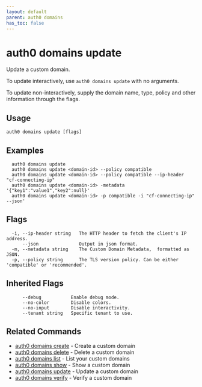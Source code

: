 ```yaml
---
layout: default
parent: auth0 domains
has_toc: false
---
```

# auth0 domains update

Update a custom domain.

To update interactively, use `auth0 domains update` with no arguments.

To update non-interactively, supply the domain name, type, policy and other information through the flags.

## Usage
```
auth0 domains update [flags]
```

## Examples

```
  auth0 domains update
  auth0 domains update <domain-id> --policy compatible
  auth0 domains update <domain-id> --policy compatible --ip-header "cf-connecting-ip"
  auth0 domains update <domain-id> -metadata '{"key1":"value1","key2":null}'
  auth0 domains update <domain-id> -p compatible -i "cf-connecting-ip" --json'
```


## Flags

```
  -i, --ip-header string   The HTTP header to fetch the client's IP address.
      --json               Output in json format.
  -m, --metadata string    The Custom Domain Metadata,  formatted as JSON.
  -p, --policy string      The TLS version policy. Can be either 'compatible' or 'recommended'.
```


## Inherited Flags

```
      --debug           Enable debug mode.
      --no-color        Disable colors.
      --no-input        Disable interactivity.
      --tenant string   Specific tenant to use.
```


## Related Commands

- [auth0 domains create](auth0_domains_create.md) - Create a custom domain
- [auth0 domains delete](auth0_domains_delete.md) - Delete a custom domain
- [auth0 domains list](auth0_domains_list.md) - List your custom domains
- [auth0 domains show](auth0_domains_show.md) - Show a custom domain
- [auth0 domains update](auth0_domains_update.md) - Update a custom domain
- [auth0 domains verify](auth0_domains_verify.md) - Verify a custom domain


